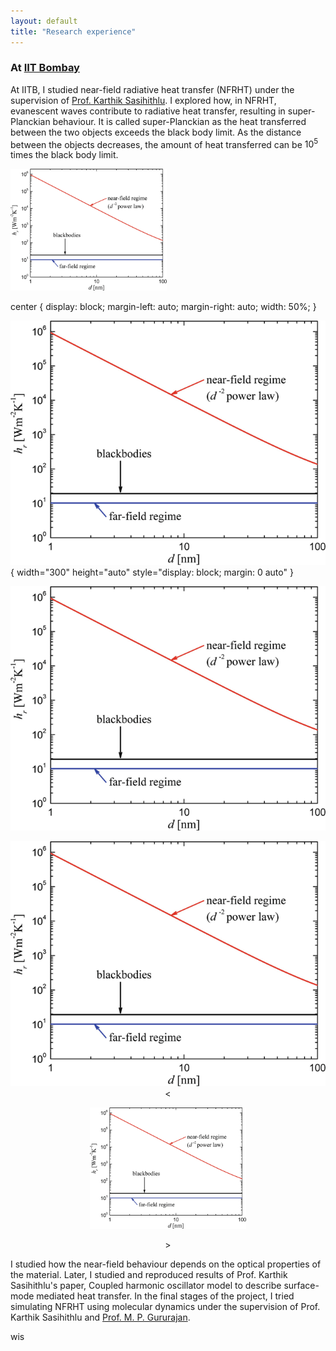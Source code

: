 ```yaml
---
layout: default
title: "Research experience"
---
```


### At [IIT Bombay](https://www.iitb.ac.in/)

At IITB, I studied near-field radiative heat transfer (NFRHT) under the supervision of [Prof. Karthik Sasihithlu](https://www.ese.iitb.ac.in/faculty/karthik-sasihithlu). I explored how, in NFRHT, evanescent waves contribute to radiative heat transfer, resulting in super-Planckian behaviour. It is called super-Planckian as the heat transferred between the two objects exceeds the black body limit. As the distance between the objects decreases, the amount of heat transferred can be $10^5$ times the black body limit. 

<p><a href="https://link.springer.com/referenceworkentry/10.1007/978-3-319-26695-4_63">
<img src="/assets/images/NFRHT.png" alt="NFHRT image" width="250" height="auto" class ="center" title="Comparing near-field and far-field heat transfer with black body limit">
</a></p>

center {
  display: block;
  margin-left: auto;
  margin-right: auto;
  width: 50%;
}

![Picture](assets/images/NFRHT.png){ width="300" height="auto" style="display: block; margin: 0 auto" }

<p align="center">
  <img src="/assets/images/NFRHT.png" alt="Sublime's custom image"/>
</p>

<div style="text-align:center"><img src="/assets/images/NFRHT.png" /></div>

<div style="text-align:center"><<p><a href="https://link.springer.com/referenceworkentry/10.1007/978-3-319-26695-4_63">
<img src="/assets/images/NFRHT.png" alt="NFHRT image" width="250" height="auto" class ="center" title="/Comparing near-field and far-field heat transfer with black body limit" />
</a></p>></div>

I studied how the near-field behaviour depends on the optical properties of the material. Later, I studied and reproduced results of Prof. Karthik Sasihithlu's paper, Coupled harmonic oscillator model to describe surface-mode mediated heat transfer. In the final stages of the project, I tried simulating NFRHT using molecular dynamics under the supervision of Prof. Karthik Sasihithlu and [Prof. M. P. Gururajan](https://www.iitb.ac.in/mems/en/prof-m-p-gururajan).

wis
